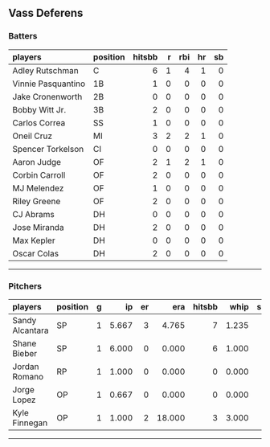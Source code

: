 ## Vass Deferens

### Batters

 
|players            |position | hitsbb|  r| rbi| hr| sb| 
|:------------------|:--------|------:|--:|---:|--:|--:| 
|Adley Rutschman    |C        |      6|  1|   4|  1|  0| 
|Vinnie Pasquantino |1B       |      1|  0|   0|  0|  0| 
|Jake Cronenworth   |2B       |      0|  0|   0|  0|  0| 
|Bobby Witt Jr.     |3B       |      2|  0|   0|  0|  0| 
|Carlos Correa      |SS       |      1|  0|   0|  0|  0| 
|Oneil Cruz         |MI       |      3|  2|   2|  1|  0| 
|Spencer Torkelson  |CI       |      0|  0|   0|  0|  0| 
|Aaron Judge        |OF       |      2|  1|   2|  1|  0| 
|Corbin Carroll     |OF       |      2|  0|   0|  0|  0| 
|MJ Melendez        |OF       |      1|  0|   0|  0|  0| 
|Riley Greene       |OF       |      2|  0|   0|  0|  0| 
|CJ Abrams          |DH       |      0|  0|   0|  0|  0| 
|Jose Miranda       |DH       |      2|  0|   0|  0|  0| 
|Max Kepler         |DH       |      0|  0|   0|  0|  0| 
|Oscar Colas        |DH       |      2|  0|   0|  0|  0| 


* * *

### Pitchers

 
|players         |position |  g|    ip| er|    era| hitsbb|  whip| so|  w| sv| 
|:---------------|:--------|--:|-----:|--:|------:|------:|-----:|--:|--:|--:| 
|Sandy Alcantara |SP       |  1| 5.667|  3|  4.765|      7| 1.235|  2|  0|  0| 
|Shane Bieber    |SP       |  1| 6.000|  0|  0.000|      6| 1.000|  3|  0|  0| 
|Jordan Romano   |RP       |  1| 1.000|  0|  0.000|      0| 0.000|  2|  0|  1| 
|Jorge Lopez     |OP       |  1| 0.667|  0|  0.000|      0| 0.000|  1|  0|  0| 
|Kyle Finnegan   |OP       |  1| 1.000|  2| 18.000|      3| 3.000|  0|  0|  0| 


* * *


